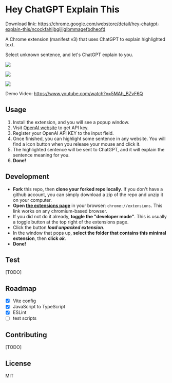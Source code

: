 # Hey ChatGPT Explain This

Download link: https://chrome.google.com/webstore/detail/hey-chatgpt-explain-this/ncockfahljbgijljglbmmagefbdheofd

A Chrome extension (manifest v3) that uses ChatGPT to explain highlighted text.

Select unknown sentence, and let's ChatGPT explain to you.

![](https://gitlab.com/warren30815/hey_chatgpt_explain_this/raw/main/screenshot1.png)

![](https://gitlab.com/warren30815/hey_chatgpt_explain_this/raw/main/screenshot2.png)

![](https://gitlab.com/warren30815/hey_chatgpt_explain_this/raw/main/screenshot3.png)

Demo Video: https://www.youtube.com/watch?v=5MAh_BZvF6Q

## Usage
1. Install the extension, and you will see a popup window.
2. Visit [OpenAI website](https://beta.openai.com/account/api-keys) to get API key.
3. Register your OpenAI API KEY to the input field.
4. Once finished, you can highlight some sentence in any website. You will find a icon button when you release your mouse and click it.
5. The highlighted sentence will be sent to ChatGPT, and it will explain the sentence meaning for you.
6. **Done!**

## Development
- **Fork** this repo, then **clone your forked repo locally**. If you don't have a github account, you can simply download a zip of the repo and unzip it on your computer.
- **Open [the extensions page](chrome://extensions)** in your browser: `chrome://extensions`. This link works on any chromium-based browser.
- If you did not do it already, **toggle the "developer mode"**. This is usually a toggle button at the top right of the extensions page.
- Click the button **_load unpacked extension_**.
- In the window that pops up, **select the folder that contains this minimal extension**, then **click _ok_**.
- **Done!**

## Test
[TODO]

## Roadmap
- [X] Vite config
- [X] JavaScript to TypeScript
- [X] ESLint
- [ ] test scripts

## Contributing
[TODO]

## License
MIT
